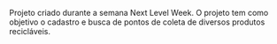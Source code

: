 Projeto criado durante a semana Next Level Week. O projeto tem como objetivo o cadastro e busca de pontos de coleta de diversos produtos recicláveis.
